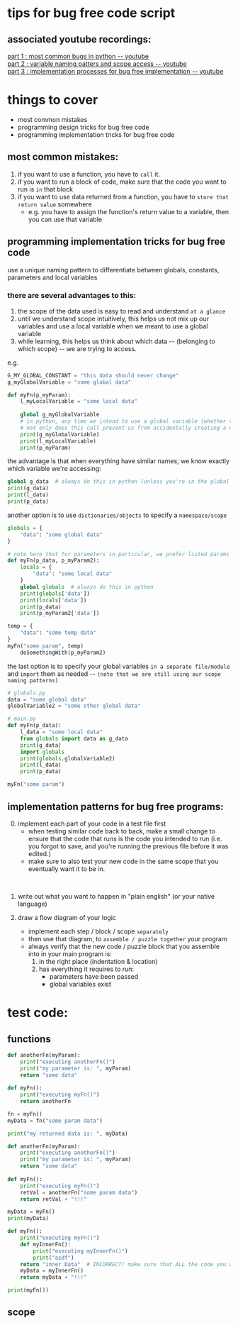 # tips for bug free code script

## associated youtube recordings:

[part 1 : most common bugs in python -- youtube](https://www.youtube.com/watch?v=3lyf_iu1Abg)  
[part 2 : variable naming patters and scope access -- youtube](https://www.youtube.com/watch?v=wi9jF-Ux5Lg
)  
[part 3 : implementation processes for bug free implementation -- youtube](https://www.youtube.com/watch?v=N1BkxrJfgiQ)  


# things to cover
- most common mistakes
- programming design tricks for bug free code
- programming implementation tricks for bug free code

## most common mistakes:

1. if you want to use a function, you have to `call` it.
2. if you want to run a block of code, make sure that the code you want to run is `in` that block
3. if you want to use data returned from a function, you have to `store that return value` somewhere
    - e.g. you have to assign the function's return value to a variable, then you can use that variable

## programming implementation tricks for bug free code

use a unique naming pattern to differentiate between globals, constants, parameters and local variables

### there are several advantages to this:
1. the scope of the data used is easy to read and understand `at a glance`
2. until we understand scope intuitively, this helps us not mix up our variables and use a local variable when we meant to use a global variable
3. while learning, this helps us think about which data -- (belonging to which scope) -- we are trying to access.

e.g. 
```python
G_MY_GLOBAL_CONSTANT = "this data should never change"
g_myGlobalVariable = "some global data"

def myFn(p_myParam):
    l_myLocalVariable = "some local data"
    
    global g_myGlobalVariable  
    # in python, any time we intend to use a global variable (whether the code works or not without this line), we need to add this global call.
    # not only does this call prevent us from accidentally creating a new local variable, it's also a reminder that the data we're working with is global.
    print(g_myGlobalVariable)
    print(l_myLocalVariable)
    print(p_myParam)
```
the advantage is that when everything have similar names, we know exactly which variable we're accessing:
```python
global g_data  # always do this in python (unless you're in the global scope)
print(g_data)
print(l_data)
print(p_data)
```
another option is to use `dictionaries/objects` to specify a `namespace/scope`
```python
globals = {
    "data": "some global data"
}

# note here that for parameters in particular, we prefer listed params v.s. generic objects: this is so that we can tell at a glance what this function needs to work properly
def myFn(p_data, p_myParam2):
    locals = {
        "data": "some local data"
    }
    global globals  # always do this in python
    print(globals['data'])
    print(locals['data'])
    print(p_data)
    print(p_myParam2['data'])

temp = {
    "data": "some temp data"
}
myFn("some param", temp)
    doSomethingWith(p_myParam2)
```

the last option is to specify your global variables `in a separate file/module` and `import` them as needed -- `(note that we are still using our scope naming patterns)`

```python
# globals.py
data = "some global data"
globalVariable2 = "some other global data"
```

```python
# main.py
def myFn(p_data):
    l_data = "some local data"
    from globals import data as g_data
    print(g_data)
    import globals
    print(globals.globalVariable2)
    print(l_data)
    print(p_data)

myFn("some param")
```



## implementation patterns for bug free programs:

0. implement each part of your code in a test file first
    - when testing similar code back to back, make a small change to ensure that the code that runs is the code you intended to run (i.e. you forgot to save, and you're running the previous file before it was edited.)
    - make sure to also test your new code in the same scope that you eventually want it to be in.

<br>

1. write out what you want to happen in "plain english" (or your native language)

2. draw a flow diagram of your logic
    - implement each step / block / scope `separately`
    - then use that diagram, to `assemble / puzzle together` your program
    - always verify that the new code / puzzle block that you assemble into in your main program is:
        1. in the right place (indentation & location)
        2. has everything it requires to run:
            - parameters have been passed
            - global variables exist
            




# test code:

## functions

```python
def anotherFn(myParam):
    print("executing anotherFn()")
    print("my parameter is: ", myParam)
    return "some data"
    
def myFn():
    print("executing myFn()")
    return anotherFn

fn = myFn()
myData = fn("some param data")

print("my returned data is: ", myData)
```

```python
def anotherFn(myParam):
    print("executing anotherFn()")
    print("my parameter is: ", myParam)
    return "some data"
    
def myFn():
    print("executing myFn()")
    retVal = anotherFn("some param data")
    return retVal + "!!!"

myData = myFn()
print(myData)
```

```python
def myFn():
    print("executing myFn()")
    def myInnerFn():
        print("executing myInnerFn()")
        print("asdf")
    return "inner Data"  # INCORRECT! make sure that ALL the code you want to run is inside of the block!
    myData = myInnerFn()
    return myData + "!!!"

print(myFn())
```

## scope
